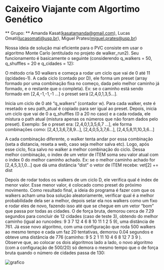 # Caixeiro Viajante com Algortimo Genético
** Grupo: ** Amanda Kasat(kasatamanda@gmail.com), Lucas Omati(lucasomati@usp.br), Miguel Prates(miguel.prates@usp.br)

Nossa ideia de solução mai eficiente para o PVC consiste em usar o algoritmo Monte Carlo (entitulado no projeto de walker_run2). Seu funcionamento é 
basicamente o seguinte (considerendo q_walkers = 50, q_shuffles = 20 e q_cidades = 12):

O método cria 50 walkers e começa a rodar um ciclo que vai de 0 até 11 (qcidades-1). A cada ciclo (contado por D), ele forma um preset (array formado 
por uma combinação fixa no começo, dada pelo melhor caminho já formado, e o restante que o completa). Ex: se o caminho está sendo formado em 
[2,4,-1,-1,-1 …] o preset será [2,4,0,1,3,5…].

Inicia um ciclo de 0 até “q_walkers” (contador w). Para cada walker, este é resetado e seu path_atual é copiado para ser igual ao preset. Depois, inicia
um ciclo que vai de 0 a q_shuffles (0 a 20 no caso) e a cada rodada, ele mistura o path atual (mistura apenas os números que não foram dados pelo preset).
Exemplo:
Se o preset era: [2,4,0,1,3,5,6,7 …], ele forma combinações como:
 [2,4,1,3,6,7,8,9…], [2,4,0,5,3,7,6…], [2,4,5,8,11,10,3,6…]
 
A cada combinação diferente, o walker tenta andar por essa combinação (seta a distancia, reseta a web, caso seja melhor salva etc). Logo, após esse ciclo,
fica salvo no walker a melhor combinação do ciclo. Dessa melhor combinação, o index de um vetor de ITEM soma seu valor atual com o index 0 do melhor 
caminho achado. Ex: se o melhor caminho achado for [2,4,5,3,1,0…] que dá uma distância “dist” o vetor de ITEM recebe: vet[2] += dist

Depois de rodar todos os walkers de um ciclo D, ele verifica qual é index de menor valor. Esse menor valor, é colocado como preset do próximo movimento.
Como resultado final, a ideia do programa é fazer com que os walkers acham uma boa solução aleatoriamente, verificar qual é a melhor probabilidade dela 
ser a melhor, depois setar ela nos walkers como um fixo e rodar eles de novo, fazendo isso até que se chegue em um vetor “bom” que passa por todas as 
cidades. O de força bruta, demorou cerca de 7.29 segundos para concluir de 12 cidades (caso de teste 3), obtendo do melhor caminho (igual ao runcodes: 
9 3 7 12 4 6 8 10 11 1 2 5 9), uma distância de 761. Já esse novo algoritmo, com uma configuração que roda 500 walkers ao mesmo tempo e cada um faz 20 
tentativas, demorou 0.04 segundos e obteve uma distância de 776 (caminho: 9 5 2 1 11 10 4 6 8 12 7 3 9 ). Observe que, ao colocar os dois algoritmos 
lado a lado, o novo algoritmo (com a configuração de 500/20) só demora o mesmo tempo que o de força bruta quando o número de cidades passa de 130:

![grafico](https://user-images.githubusercontent.com/100383925/211403385-8adf492d-bc8d-4278-a611-887f2e65a1d5.jpg)
